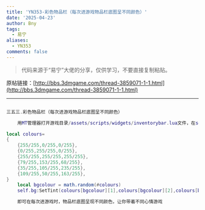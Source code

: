 ```yaml
---
title: 'YN353-彩色物品栏（每次进游戏物品栏底图呈不同颜色）'
date: '2025-04-23'
author: Bny
tags:
  - 易宁
aliases:
  - YN353
comments: false
---
```


> 代码来源于“易宁”大佬的分享，仅供学习，不要直接复制粘贴。

原帖链接：[http://bbs.3dmgame.com/thread-3859071-1-1.html](http://bbs.3dmgame.com/thread-3859071-1-1.html)

---

```lua  

三五三.彩色物品栏（每次进游戏物品栏底图呈不同颜色）	用MT管理器打开游戏目录/assets/scripts/widgets/inventorybar.lua文件，在self.bg = self.root:AddChild(Image(HUD_ATLAS, "inventory_bg.tex"))的下一行插入以下内容：local colours={	{255/255,0/255,0/255},	{0/255,255/255,0/255},	{255/255,255/255,255/255},	{79/255,153/255,68/255},	{35/255,105/255,235/255},	{109/255,50/255,163/255},}	local bgcolour = math.random(#colours)	self.bg:SetTint(colours[bgcolour][1],colours[bgcolour][2],colours[bgcolour][3],1)	即可在每次进游戏时，物品栏底图呈现不同颜色，让你带着不同心情游戏

```  

